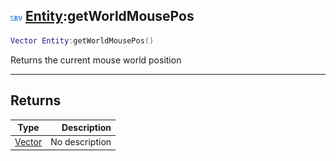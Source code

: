 ## ![server](.gitbook/assets/server.png) [Entity](./readme/Entity/README.md):getWorldMousePos

```lua
Vector Entity:getWorldMousePos()
```

Returns the current mouse world position

------
## Returns

| Type   | Description |
| ------ | ----------: |
| [Vector](./readme/Vector/README.md) | No description |

